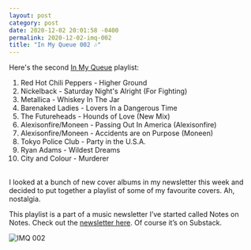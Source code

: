 ```yaml
---
layout: post
category: post
date: 2020-12-02 20:01:58 -0400
permalink: 2020-12-02-imq-002
title: "In My Queue 002 🎶"
---
```


Here's the second <a href="https://music.apple.com/ca/playlist/in-my-queue-002/pl.u-PDWXE5tLeEa99">In My Queue</a> playlist: 

1. Red Hot Chili Peppers - Higher Ground
2. Nickelback - Saturday Night's Alright (For Fighting)
3. Metallica - Whiskey In The Jar
4. Barenaked Ladies - Lovers In a Dangerous Time
5. The Futureheads - Hounds of Love (New Mix)
6. Alexisonfire/Moneen - Passing Out In America (Alexisonfire)
7. Alexisonfire/Moneen - Accidents are on Purpose (Moneen)
8. Tokyo Police Club - Party in the U.S.A.
9. Ryan Adams - Wildest Dreams
10. City and Colour - Murderer

<br />
I looked at a bunch of new cover albums in my newsletter this week and decided to put together a playlist of some of my favourite covers. Ah, nostalgia. 

This playlist is a part of a music newsletter I’ve started called Notes on Notes. Check out the [newsletter here](https://notesnotes.substack.com/). Of course it’s on Substack.

<img src="http://jonkit.ca/cdn/imq/imq-002.jpeg" alt="IMQ 002" />